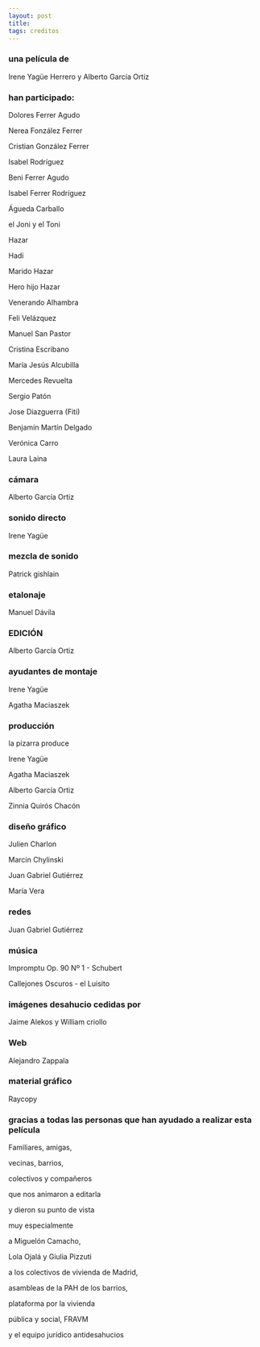 ```yaml
---
layout: post
title: 
tags: creditos
---
```


### una película de

Irene Yagüe Herrero y Alberto García Ortiz


### han participado:


Dolores Ferrer Agudo

Nerea Fonzález Ferrer

Cristian González Ferrer

Isabel Rodríguez

Beni Ferrer Agudo

Isabel Ferrer Rodríguez

Águeda Carballo

el Joni y el Toni

Hazar

Hadi

Marido Hazar

Hero hijo Hazar

Venerando Alhambra

Feli Velázquez

Manuel San Pastor

Cristina Escribano

María Jesús Alcubilla

Mercedes Revuelta

Sergio Patón

Jose Diazguerra (Fiti)

Benjamín Martín Delgado

Verónica Carro

Laura Laina



### cámara

Alberto García Ortiz



### sonido directo

Irene Yagüe



### mezcla de sonido

Patrick gishlain



### etalonaje

Manuel Dávila



### EDICIÓN

Alberto García Ortiz



### ayudantes de montaje

Irene Yagüe

Agatha Maciaszek



### producción

la pizarra produce

Irene Yagüe

Agatha Maciaszek

Alberto García Ortiz

Zinnia Quirós Chacón



### diseño gráfico

Julien Charlon

Marcin Chylinski

Juan Gabriel Gutiérrez

María Vera


### redes

Juan Gabriel Gutiérrez



### música

Impromptu Op. 90 Nº 1 - Schubert

Callejones Oscuros - el Luisito



### imágenes desahucio cedidas por

Jaime Alekos y William criollo



### Web

Alejandro Zappala



### material gráfico

Raycopy



### gracias a todas las personas que han ayudado a realizar esta película


Familiares, amigas,

vecinas, barrios,

colectivos y compañeros

que nos animaron a editarla

y dieron su punto de vista

muy especialmente

a Miguelón Camacho,

Lola Ojalá y Giulia Pizzuti

a los colectivos de vivienda de Madrid,

asambleas de la PAH de los barrios,

plataforma por la vivienda

pública y social, FRAVM

y el equipo jurídico antidesahucios

